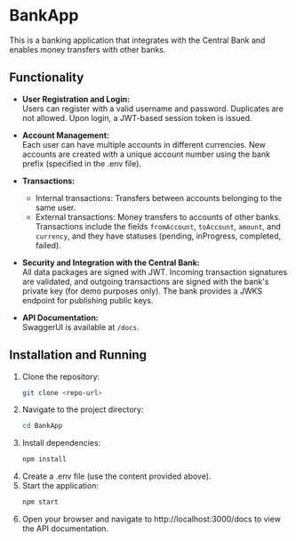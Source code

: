 # BankApp

This is a banking application that integrates with the Central Bank and enables money transfers with other banks.

## Functionality

- **User Registration and Login:**  
  Users can register with a valid username and password. Duplicates are not allowed. Upon login, a JWT-based session token is issued.

- **Account Management:**  
  Each user can have multiple accounts in different currencies. New accounts are created with a unique account number using the bank prefix (specified in the .env file).

- **Transactions:**
    - Internal transactions: Transfers between accounts belonging to the same user.
    - External transactions: Money transfers to accounts of other banks.
      Transactions include the fields `fromAccount`, `toAccount`, `amount`, and `currency`, and they have statuses (pending, inProgress, completed, failed).

- **Security and Integration with the Central Bank:**  
  All data packages are signed with JWT. Incoming transaction signatures are validated, and outgoing transactions are signed with the bank's private key (for demo purposes only). The bank provides a JWKS endpoint for publishing public keys.

- **API Documentation:**  
  SwaggerUI is available at `/docs`.

## Installation and Running

1. Clone the repository:
   ```bash
   git clone <repo-url>
2. Navigate to the project directory:
   ```bash
   cd BankApp

3. Install dependencies:
   ```bash
   npm install
4. Create a .env file (use the content provided above).
5. Start the application:
   ```bash
   npm start
6. Open your browser and navigate to http://localhost:3000/docs to view the API documentation.